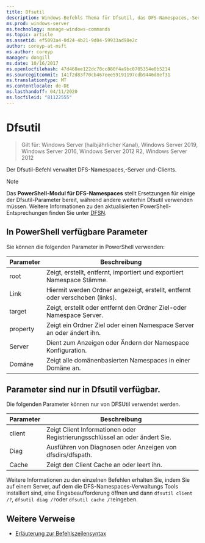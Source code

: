```yaml
---
title: Dfsutil
description: Windows-Befehls Thema für Dfsutil, das DFS-Namespaces,-Server und-Clients verwaltet. Dfsutil-Befehle verwenden die ursprüngliche verteiltes Dateisystem Terminologie, wobei die aktualisierte Terminologie für DFS-Namespaces als Erklärung für die meisten Befehle bereitgestellt wird.
ms.prod: windows-server
ms.technology: manage-windows-commands
ms.topic: article
ms.assetid: ef5093a4-0d24-4b21-9d04-59933ad98e2c
author: coreyp-at-msft
ms.author: coreyp
manager: dongill
ms.date: 10/16/2017
ms.openlocfilehash: 47d468ee122dc78cc880f4a9bc0705354e0b5214
ms.sourcegitcommit: 141f2d83f70cb467eee59191197cdb9446d8ef31
ms.translationtype: MT
ms.contentlocale: de-DE
ms.lasthandoff: 04/11/2020
ms.locfileid: "81122555"
---
```

# <a name="dfsutil"></a>Dfsutil

>Gilt für: Windows Server (halbjährlicher Kanal), Windows Server 2019, Windows Server 2016, Windows Server 2012 R2, Windows Server 2012

Der Dfsutil-Befehl verwaltet DFS-Namespaces,-Server und-Clients.

>[!NOTE]
>Das **PowerShell-Modul für DFS-Namespaces** stellt Ersetzungen für einige der Dfsutil-Parameter bereit, während andere weiterhin Dfsutil verwenden müssen. Weitere Informationen zu den aktualisierten PowerShell-Entsprechungen finden Sie unter [DFSN](https://docs.microsoft.com/powershell/module/dfsn/?view=win10-ps).

## <a name="parameters-available-in-powershell"></a>In PowerShell verfügbare Parameter

Sie können die folgenden Parameter in PowerShell verwenden:

| Parameter | Beschreibung |
| --------- | ----------- |
| root | Zeigt, erstellt, entfernt, importiert und exportiert Namespace Stämme. |
| Link | Hiermit werden Ordner angezeigt, erstellt, entfernt oder verschoben (links). |
| target | Zeigt, erstellt oder entfernt den Ordner Ziel-oder Namespace Server. |
| property | Zeigt ein Ordner Ziel oder einen Namespace Server an oder ändert ihn. |
| Server | Dient zum Anzeigen oder Ändern der Namespace Konfiguration. |
| Domäne | Zeigt alle domänenbasierten Namespaces in einer Domäne an. |

## <a name="parameters-only-available-in-dfsutil"></a>Parameter sind nur in Dfsutil verfügbar.

Die folgenden Parameter können nur von DFSUtil verwendet werden.

| Parameter | Beschreibung |
| --------- | ----------- |
| client | Zeigt Client Informationen oder Registrierungsschlüssel an oder ändert Sie. |
| Diag | Ausführen von Diagnosen oder Anzeigen von dfsdirs/dfspath. |
| Cache | Zeigt den Client Cache an oder leert ihn. |

Weitere Informationen zu den einzelnen Befehlen erhalten Sie, indem Sie auf einem Server, auf dem die DFS-Namespaces-Verwaltungs Tools installiert sind, eine Eingabeaufforderung öffnen und dann `dfsutil client /?`, `dfsutil diag /?`oder `dfsutil cache /?`eingeben.

## <a name="additional-references"></a>Weitere Verweise

- [Erläuterung zur Befehlszeilensyntax](command-line-syntax-key.md)